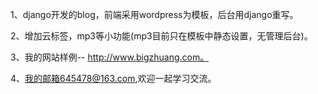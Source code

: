 1、django开发的blog，前端采用wordpress为模板，后台用django重写。

2、增加云标签，mp3等小功能(mp3目前只在模板中静态设置，无管理后台)。

3、我的网站样例--   http://www.bigzhuang.com。

4、我的邮箱645478@163.com,欢迎一起学习交流。
